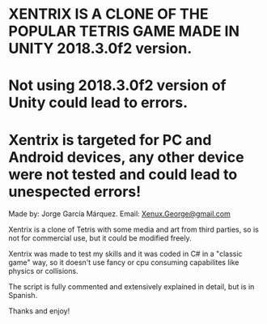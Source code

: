 # XENTRIX IS A CLONE OF THE POPULAR TETRIS GAME MADE IN UNITY 2018.3.0f2 version.                                       #
#                                                                                                                       #
# Not using 2018.3.0f2 version of Unity could lead to errors.                                                           #
# Xentrix is targeted for PC and Android devices, any other device were not tested and could lead to unespected errors! #

Made by: Jorge García Márquez. Email: Xenux.George@gmail.com

Xentrix is a clone of Tetris with some media and art from third parties, so is not
for commercial use, but it could be modified freely.

Xentrix was made to test my skills and it was coded in C# in a "classic game" way,
so it doesn't use fancy or cpu consuming capabilites like physics or collisions.

The script is fully commented and extensively explained in detail, but is in Spanish.

Thanks and enjoy!
